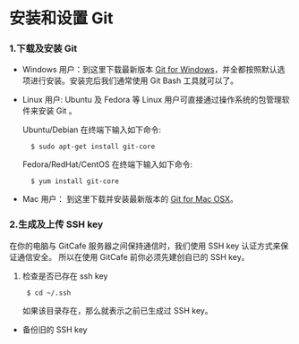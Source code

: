 # 安装和设置 Git

### 1.下载及安装 Git  

* Windows 用户：到这里下载最新版本 [Git for Windows](http://code.google.com/p/msysgit/downloads/list)，并全都按照默认选项进行安装。安装完后我们通常使用 Git Bash 工具就可以了。

* Linux 用户: Ubuntu 及 Fedora 等 Linux 用户可直接通过操作系统的包管理软件来安装 Git 。

	Ubuntu/Debian 在终端下输入如下命令:

		$ sudo apt-get install git-core

	Fedora/RedHat/CentOS 在终端下输入如下命令:

		$ yum install git-core

* Mac 用户： 到这里下载并安装最新版本的 [Git for Mac OSX](http://code.google.com/p/git-osx-installer/downloads/list?can=3)。
		

### 2.生成及上传 SSH key

在你的电脑与 GitCafe 服务器之间保持通信时，我们使用 SSH key 认证方式来保证通信安全。
所以在使用 GitCafe 前你必须先建创自已的 SSH key。

1. 检查是否已存在 ssh key 

		$ cd ~/.ssh
	
	如果该目录存在，那么就表示之前已生成过 SSH key。

* 备份旧的 SSH key
	
